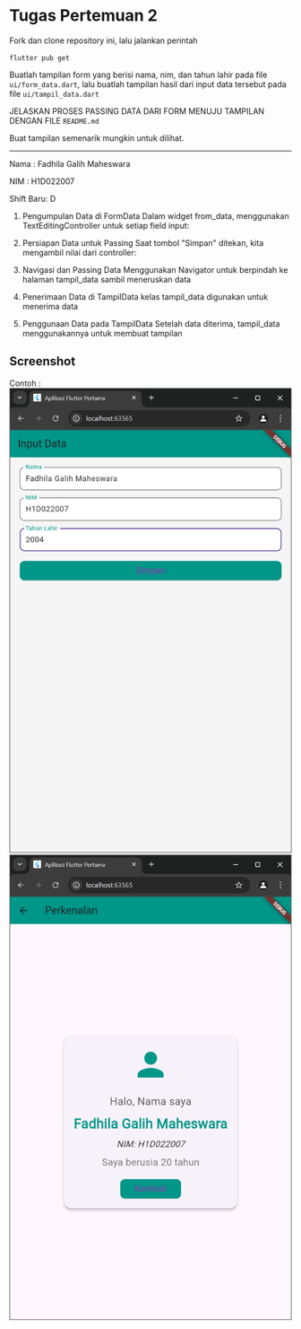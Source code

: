 # Tugas Pertemuan 2

Fork dan clone repository ini, lalu jalankan perintah 
```
flutter pub get
```
Buatlah tampilan form yang berisi nama, nim, dan tahun lahir pada file `ui/form_data.dart`, lalu buatlah tampilan hasil dari input data tersebut pada file `ui/tampil_data.dart`

JELASKAN PROSES PASSING DATA DARI FORM MENUJU TAMPILAN DENGAN FILE `README.md`

Buat tampilan semenarik mungkin untuk dilihat.

---------------------------------------------------------------------------------------------------------------------------------------------------------------------

Nama : Fadhila Galih Maheswara

NIM : H1D022007

Shift Baru: D

1. Pengumpulan Data di FormData
   Dalam widget from_data, menggunakan TextEditingController untuk setiap field input:

2. Persiapan Data untuk Passing
   Saat tombol "Simpan" ditekan, kita mengambil nilai dari controller:

3. Navigasi dan Passing Data
   Menggunakan Navigator untuk berpindah ke halaman tampil_data sambil meneruskan data

4. Penerimaan Data di TampilData 
   kelas tampil_data digunakan untuk menerima data

5. Penggunaan Data pada TampilData
   Setelah data diterima, tampil_data menggunakannya untuk membuat tampilan

## Screenshot
Contoh :
![Lampiran Form](form.png)
![Lampiran Hasil](hasil.png)
